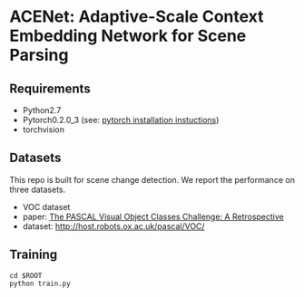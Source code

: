 # ACENet: Adaptive-Scale Context Embedding Network for Scene Parsing

## Requirements
- Python2.7
- Pytorch0.2.0_3 (see: [pytorch installation instuctions](http://pytorch.org/))
- torchvision

## Datasets
This repo is built for scene change detection. We report the performance on three datasets.

- VOC dataset
 - paper: [The PASCAL Visual Object Classes Challenge: A Retrospective](http://host.robots.ox.ac.uk/pascal/VOC/pubs/everingham15.pdf)
 - dataset: http://host.robots.ox.ac.uk/pascal/VOC/
 
## Training
```shell
cd $ROOT
python train.py
```
